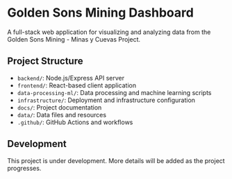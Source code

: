 # Golden Sons Mining Dashboard

A full-stack web application for visualizing and analyzing data from the Golden Sons Mining - Minas y Cuevas Project.

## Project Structure

- `backend/`: Node.js/Express API server
- `frontend/`: React-based client application
- `data-processing-ml/`: Data processing and machine learning scripts
- `infrastructure/`: Deployment and infrastructure configuration
- `docs/`: Project documentation
- `data/`: Data files and resources
- `.github/`: GitHub Actions and workflows

## Development

This project is under development. More details will be added as the project progresses.
